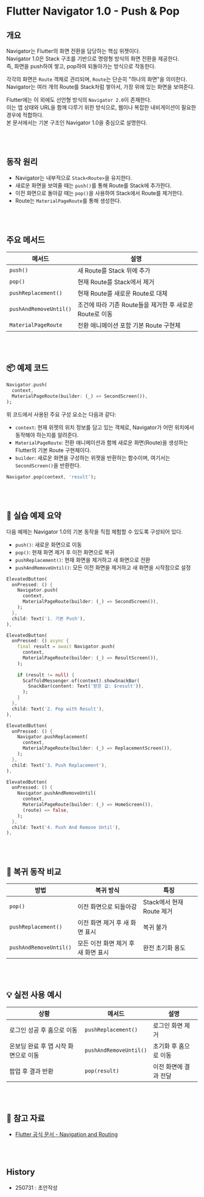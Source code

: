 # Flutter Navigator 1.0 - Push & Pop

## 개요

Navigator는 Flutter의 화면 전환을 담당하는 핵심 위젯이다.  
Navigator 1.0은 Stack 구조를 기반으로 명령형 방식의 화면 전환을 제공한다.  
즉, 화면을 push하여 쌓고, pop하여 되돌아가는 방식으로 작동한다.

각각의 화면은 `Route` 객체로 관리되며, `Route`는 단순히 "하나의 화면"을 의미한다.  
Navigator는 여러 개의 Route를 Stack처럼 쌓아서, 가장 위에 있는 화면을 보여준다.

Flutter에는 이 외에도 선언형 방식의 `Navigator 2.0`이 존재한다.  
이는 앱 상태와 URL을 함께 다루기 위한 방식으로, 웹이나 복잡한 내비게이션이 필요한 경우에 적합하다.  
본 문서에서는 기본 구조인 Navigator 1.0을 중심으로 설명한다.

<br><br>

## 동작 원리

- Navigator는 내부적으로 `Stack<Route>`을 유지한다.
- 새로운 화면을 보여줄 때는 `push()`를 통해 Route를 Stack에 추가한다.
- 이전 화면으로 돌아갈 때는 `pop()`을 사용하여 Stack에서 Route를 제거한다.
- Route는 `MaterialPageRoute`를 통해 생성한다.


<br><br>

## 주요 메서드

| 메서드 | 설명 |
|--------|------|
| `push()` | 새 Route를 Stack 위에 추가 |
| `pop()` | 현재 Route를 Stack에서 제거 |
| `pushReplacement()` | 현재 Route를 새로운 Route로 대체 |
| `pushAndRemoveUntil()` | 조건에 따라 기존 Route들을 제거한 후 새로운 Route로 이동 |
| `MaterialPageRoute` | 전환 애니메이션 포함 기본 Route 구현체 |

<br><br>

## 📦 예제 코드

```dart
Navigator.push(
  context,
  MaterialPageRoute(builder: (_) => SecondScreen()),
);
```

위 코드에서 사용된 주요 구성 요소는 다음과 같다:

- `context`: 현재 위젯의 위치 정보를 담고 있는 객체로, Navigator가 어떤 위치에서 동작해야 하는지를 알려준다.
- `MaterialPageRoute`: 전환 애니메이션과 함께 새로운 화면(Route)을 생성하는 Flutter의 기본 Route 구현체이다.
- `builder`: 새로운 화면을 구성하는 위젯을 반환하는 함수이며, 여기서는 `SecondScreen()`을 반환한다.

```dart
Navigator.pop(context, 'result');
```

<br><br>

## 🧪 실습 예제 요약

다음 예제는 Navigator 1.0의 기본 동작을 직접 체험할 수 있도록 구성되어 있다.

- `push()`: 새로운 화면으로 이동
- `pop()`: 현재 화면 제거 후 이전 화면으로 복귀
- `pushReplacement()`: 현재 화면을 제거하고 새 화면으로 전환
- `pushAndRemoveUntil()`: 모든 이전 화면을 제거하고 새 화면을 시작점으로 설정

```dart
ElevatedButton(
  onPressed: () {
    Navigator.push(
      context,
      MaterialPageRoute(builder: (_) => SecondScreen()),
    );
  },
  child: Text('1. 기본 Push'),
),

ElevatedButton(
  onPressed: () async {
    final result = await Navigator.push(
      context,
      MaterialPageRoute(builder: (_) => ResultScreen()),
    );
    
	if (result != null) {  
	  ScaffoldMessenger.of(context).showSnackBar(  
	    SnackBar(content: Text('받은 값: $result')),  
	  );  
	}
  },
  child: Text('2. Pop with Result'),
),

ElevatedButton(
  onPressed: () {
    Navigator.pushReplacement(
      context,
      MaterialPageRoute(builder: (_) => ReplacementScreen()),
    );
  },
  child: Text('3. Push Replacement'),
),

ElevatedButton(
  onPressed: () {
    Navigator.pushAndRemoveUntil(
      context,
      MaterialPageRoute(builder: (_) => HomeScreen()),
      (route) => false,
    );
  },
  child: Text('4. Push And Remove Until'),
),
```


<br><br>

## 🔄 복귀 동작 비교

| 방법 | 복귀 방식 | 특징 |
|------|-----------|------|
| `pop()` | 이전 화면으로 되돌아감 | Stack에서 현재 Route 제거 |
| `pushReplacement()` | 이전 화면 제거 후 새 화면 표시 | 복귀 불가 |
| `pushAndRemoveUntil()` | 모든 이전 화면 제거 후 새 화면 표시 | 완전 초기화 용도 |

<br><br>


## 💡 실전 사용 예시

| 상황 | 메서드 | 설명 |
|------|--------|------|
| 로그인 성공 후 홈으로 이동 | `pushReplacement()` | 로그인 화면 제거 |
| 온보딩 완료 후 앱 시작 화면으로 이동 | `pushAndRemoveUntil()` | 초기화 후 홈으로 이동 |
| 팝업 후 결과 반환 | `pop(result)` | 이전 화면에 결과 전달 |


<br><br>

## 🔗 참고 자료

- [Flutter 공식 문서 - Navigation and Routing](https://docs.flutter.dev/ui/navigation)


<br><br>

## History
- 250731 : 초안작성
